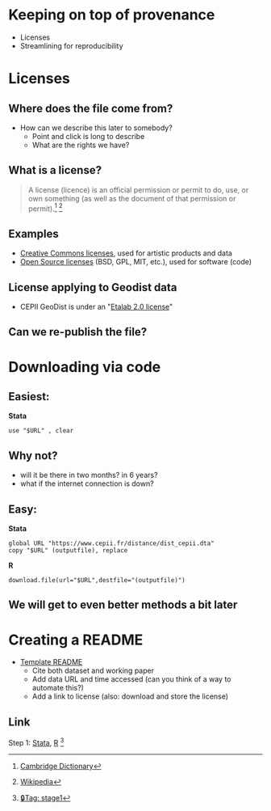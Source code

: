 # Keeping on top of provenance

- Licenses
- Streamlining for reproducibility

# Licenses

## Where does the file come from?

- How can we describe this later to somebody? 
  - Point and click is long to describe
  - What are the rights we have? 

## What is a license?

> A license (licence) is an official permission or permit to do, use, or own something (as well as the document of that permission or permit).[^source1] [^source2]

[^source1]: [Cambridge Dictionary](https://dictionary.cambridge.org/dictionary/english/licence?a=british)
[^source2]: [Wikipedia](https://en.wikipedia.org/wiki/License)

## Examples

- [Creative Commons licenses](https://creativecommons.org/licenses/), used for artistic products and data
- [Open Source licenses](https://opensource.org/licenses) (BSD, GPL, MIT, etc.), used for software (code)

## License applying to Geodist data

- CEPII GeoDist is under an "[Etalab 2.0 license](https://www.etalab.gouv.fr/wp-content/uploads/2018/11/open-licence.pdf)"

## Can we re-publish the file?

# Downloading via code

## Easiest:

**Stata**

```{.stata}
use "$URL" , clear
```

## Why not?

- will it be there in two months? in 6 years?
- what if the internet connection is down?

## Easy:

**Stata**

```{.stata}
global URL "https://www.cepii.fr/distance/dist_cepii.dta"
copy "$URL" (outputfile), replace
```

**R**

```{.r}
download.file(url="$URL",destfile="(outputfile)")
```

## We will get to even better methods a bit later

# Creating a README

- [Template README](https://social-science-data-editors.github.io/template_README/template-README.html)
  - Cite both dataset and working paper
  - Add data URL and time accessed (can you think of a way to automate this?)
  - Add a link to license (also: download and store the license)


## Link

Step 1: [Stata](https://drive.google.com/file/d/10IH2TCnckH8TLeZ0P6cJlVgpyrqC4Q3L/view?usp=sharing), [R](https://drive.google.com/file/d/10_pxEathhgIhxdYl2YFZVhv3oaPgJt2u/view?usp=drive_link) [^fallback1]

[^fallback1]: [🔒Tag: stage1](https://github.com/codedthinking/day1/tree/stage1)
